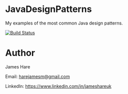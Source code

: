# JavaDesignPatterns
My examples of the most common Java design patterns.

[![Build Status](https://travis-ci.org/JamesHare/JavaDesignPatterns.svg?branch=master)](https://travis-ci.org/JamesHare/JavaDesignPatterns)

# Author
James Hare

Email: harejamesm@gmail.com

LinkedIn: https://www.linkedin.com/in/jameshareuk
